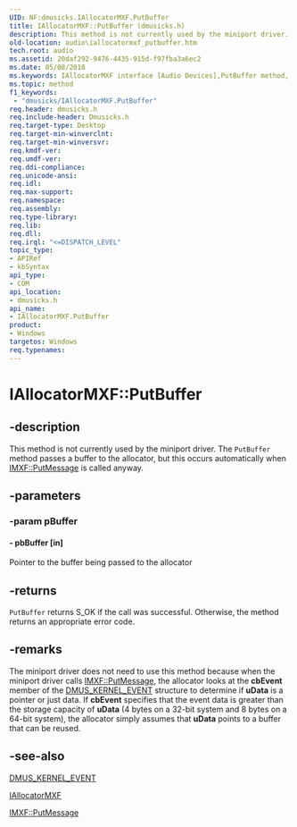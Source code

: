 ```yaml
---
UID: NF:dmusicks.IAllocatorMXF.PutBuffer
title: IAllocatorMXF::PutBuffer (dmusicks.h)
description: This method is not currently used by the miniport driver. The PutBuffer method passes a buffer to the allocator, but this occurs automatically when IMXF::PutMessage is called anyway.
old-location: audio\iallocatormxf_putbuffer.htm
tech.root: audio
ms.assetid: 20daf292-9476-4435-915d-f97fba3a6ec2
ms.date: 05/08/2018
ms.keywords: IAllocatorMXF interface [Audio Devices],PutBuffer method, IAllocatorMXF.PutBuffer, IAllocatorMXF::PutBuffer, PutBuffer, PutBuffer method [Audio Devices], PutBuffer method [Audio Devices],IAllocatorMXF interface, audio.iallocatormxf_putbuffer, audmp-routines_8afbc000-69b1-45a5-8fe3-3f6ff8d5518d.xml, dmusicks/IAllocatorMXF::PutBuffer
ms.topic: method
f1_keywords:
 - "dmusicks/IAllocatorMXF.PutBuffer"
req.header: dmusicks.h
req.include-header: Dmusicks.h
req.target-type: Desktop
req.target-min-winverclnt: 
req.target-min-winversvr: 
req.kmdf-ver: 
req.umdf-ver: 
req.ddi-compliance: 
req.unicode-ansi: 
req.idl: 
req.max-support: 
req.namespace: 
req.assembly: 
req.type-library: 
req.lib: 
req.dll: 
req.irql: "<=DISPATCH_LEVEL"
topic_type:
- APIRef
- kbSyntax
api_type:
- COM
api_location:
- dmusicks.h
api_name:
- IAllocatorMXF.PutBuffer
product:
- Windows
targetos: Windows
req.typenames: 
---
```


# IAllocatorMXF::PutBuffer


## -description



   This method is not currently used by the miniport driver. The <code>PutBuffer</code> method passes a buffer to the allocator, but this occurs automatically when <a href="https://docs.microsoft.com/windows-hardware/drivers/ddi/content/dmusicks/nf-dmusicks-imxf-putmessage">IMXF::PutMessage</a> is called anyway.


## -parameters




### -param pBuffer






#### - pbBuffer [in]

Pointer to the buffer being passed to the allocator


## -returns



<code>PutBuffer</code> returns S_OK if the call was successful. Otherwise, the method returns an appropriate error code.




## -remarks



The miniport driver does not need to use this method because when the miniport driver calls <a href="https://docs.microsoft.com/windows-hardware/drivers/ddi/content/dmusicks/nf-dmusicks-imxf-putmessage">IMXF::PutMessage</a>, the allocator looks at the <b>cbEvent</b> member of the <a href="https://docs.microsoft.com/windows-hardware/drivers/ddi/content/dmusicks/ns-dmusicks-_dmus_kernel_event">DMUS_KERNEL_EVENT</a> structure to determine if <b>uData</b> is a pointer or just data. If <b>cbEvent</b> specifies that the event data is greater than the storage capacity of <b>uData</b> (4 bytes on a 32-bit system and 8 bytes on a 64-bit system), the allocator simply assumes that <b>uData</b> points to a buffer that can be reused.




## -see-also




<a href="https://docs.microsoft.com/windows-hardware/drivers/ddi/content/dmusicks/ns-dmusicks-_dmus_kernel_event">DMUS_KERNEL_EVENT</a>



<a href="https://docs.microsoft.com/windows-hardware/drivers/ddi/content/dmusicks/nn-dmusicks-iallocatormxf">IAllocatorMXF</a>



<a href="https://docs.microsoft.com/windows-hardware/drivers/ddi/content/dmusicks/nf-dmusicks-imxf-putmessage">IMXF::PutMessage</a>
 

 

